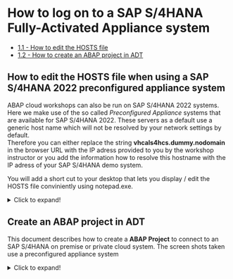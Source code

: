 # How to log on to a SAP S/4HANA Fully-Activated Appliance system

- [1.1 - How to edit the HOSTS file](#how-to-edit-the-hosts-file-when-using-a-sap-s4hana-2022-preconfigured-appliance-system)
- [1.2 - How to create an ABAP project in ADT](#exercise-12-check-the-documentation-for-i_purchaserequisitiontp)

## How to edit the HOSTS file when using a SAP S/4HANA 2022 preconfigured appliance system

ABAP cloud workshops can also be run on SAP S/4HANA 2022 systems. Here we make use of the so called *Preconfigured Appliance* systems that are available for SAP S/4HANA 2022.
These servers as a default use a generic host name which will not be resolved by your network settings by default.  
Therefore you can either replace the string **vhcals4hcs.dummy.nodomain** in the browser URL with the IP adress provided to you by the workshop instructor or you add the information how to resolve this hostname with the IP adress of your SAP S/4HANA demo system.

You will add a short cut to your desktop that lets you display / edit the HOSTS file conviniently using notepad.exe.   

<details>
 <summary>Click to expand!</summary>

1. Right click on your desktop 
2. Select **New > Shortcut**.

   ![Edit HOSTS](images/100_edit_hosts.png).

3. In the *Create Shortcut* dialogue enter the following string and press **Next**:
   `C:\Windows\System32\notepad.exe C:\Windows\System32\drivers\etc\hosts`. 
   
   ![Edit HOSTS](images/110_edit_hosts.png).
   
4. Provide the shortcut with a meaningful name such as **Edit HOSTS**.

   ![Edit HOSTS](images/120_edit_hosts.png).

5. Right click on the newly created shortcut and select **Run as administrator**.   
 
   ![Edit HOSTS](images/130_edit_hosts.png).

7. Confirm the popup of the User Accesss Control that needs the confirmation that you are OK with notepad being started with administrative rights

8. Enter the following three lines at the bottom of your HOSTS file, where xxx.xxx.xxx.xxx has to be replaced by the IP adress of your SAP S/4HANA preconfigured appliance system.

<pre>
# Customer Workshops Template SAP S/4HANA 2022
xxx.xxx.xxx.xxx vhcals4hcs.dummy.nodomain
#
</pre>

8. Save your changes 

</details>

## Create an ABAP project in ADT  

This document describes how to create a **ABAP Project** to connect to an SAP S/4HANA on premise or private cloud system.  The screen shots taken use a preconfigured appliance system 

<details>
 <summary>Click to expand!</summary>

1. Click on  **File > New > New ABAP Project**

   ![New ABAP Project](images/100_create_a_new_abap_project.png)

2. In the *System Connection* dialogue click on the link **new system connection**  

   ![System Connection](images/110_create_a_new_abap_project.png)

3. In the *Connection Settings* dialogue choose the connection type **Custom Application Server**  
   
   Then enter the following connection information
   - System ID: S4H
   - Application Server: xxx.xxx.xxx.xxx
   - Instance Number: 00
   
   and **deactivate** the check box **Activate Secure Network Communication (SNC)**
   
   Press Next.   

   ![Connection Settings](images/120_create_a_new_abap_project.png)

4. In the *Logon to System* dialogue enter the following data
    
   - Client: xxx
   - User: DEVELOPER###
   - Password: xxxxxxxx
   - Language: xx

   Press Next

   ![Logon to System](images/130_create_a_new_abap_project.png)
   
5. In the *Project Name* screen you can choose an individual name for your project or leave the default value proposed by ADT.
  
   ![Project Name](images/140_create_a_new_abap_project.png)

6. Press **Finish**.   
   
</details>

